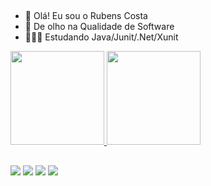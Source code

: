 ## 
- 👋 Olá! Eu sou o Rubens Costa
- 👀 De olho na Qualidade de Software
- 👨🏾‍💻 Estudando Java/Junit/.Net/Xunit

 <div>
  <a href="https://github.com/rubens-costa">
  <img height="150em" src="https://github-readme-stats.vercel.app/api?username=rubens-costa&show_icons=true&theme=dark&include_all_commits=true&count_private=true"/>
  <img height="150em" src="https://github-readme-stats.vercel.app/api/top-langs/?username=rubens-costa&layout=compact&langs_count=7&theme=dark"/>
</div>

##

<div> 
  <a href = "mailto:rubens.pcosta@hotmail.com"><img src="https://img.shields.io/badge/Microsoft_Outlook-0078D4?style=for-the-badge&logo=microsoft-outlook&logoColor=white" target="_blank"></a>
  <a href="https://instagram.com/rubens__costa" target="_blank"><img src="https://img.shields.io/badge/-Instagram-%23E4405F?style=for-the-badge&logo=instagram&logoColor=white" target="_blank"></a>
  <a href="https://discord.com/channels/Rubens Costa#6307" target="_blank"><img src="https://img.shields.io/badge/Discord-7289DA?style=for-the-badge&logo=discord&logoColor=white" target="_blank"></a> 
  <a href="https://www.linkedin.com/in/rubens-costa" target="_blank"><img src="https://img.shields.io/badge/-LinkedIn-%230077B5?style=for-the-badge&logo=linkedin&logoColor=white" target="_blank"></a> 
</div>
